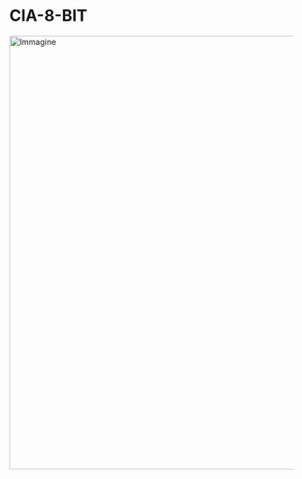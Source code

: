 # CIA-8-BIT
<img width="1391" height="769" alt="Immagine" src="https://github.com/user-attachments/assets/926118fe-c682-43cd-92e9-139e0a8a1806" />

